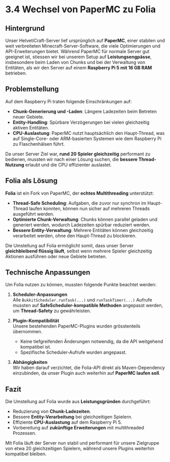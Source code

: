 # 3.4 Wechsel von PaperMC zu Folia

## Hintergrund
Unser HelvetiCraft-Server lief ursprünglich auf **PaperMC**, einer stabilen und weit verbreiteten Minecraft-Server-Software, die viele Optimierungen und API-Erweiterungen bietet. Während PaperMC für normale Server gut geeignet ist, stiessen wir bei unserem Setup auf **Leistungsengpässe**, insbesondere beim Laden von Chunks und bei der Verwaltung von Entitäten, als wir den Server auf einem **Raspberry Pi 5 mit 16 GB RAM** betrieben.

## Problemstellung
Auf dem Raspberry Pi traten folgende Einschränkungen auf:

- **Chunk-Generierung und -Laden**: Längere Ladezeiten beim Betreten neuer Gebiete.
- **Entity-Handling**: Spürbare Verzögerungen bei vielen gleichzeitig aktiven Entitäten.
- **CPU-Auslastung**: PaperMC nutzt hauptsächlich den Haupt-Thread, was auf Single-Core- oder ARM-basierten Systemen wie dem Raspberry Pi zu Flaschenhälsen führt.

Da unser Server Ziel war, **rund 20 Spieler gleichzeitig** performant zu bedienen, mussten wir nach einer Lösung suchen, die **bessere Thread-Nutzung** erlaubt und die CPU effizienter auslastet.

## Folia als Lösung
**Folia** ist ein Fork von PaperMC, der **echtes Multithreading** unterstützt:

- **Thread-Safe Scheduling**: Aufgaben, die zuvor nur synchron im Haupt-Thread laufen konnten, können nun sicher auf mehreren Threads ausgeführt werden.
- **Optimierte Chunk-Verwaltung**: Chunks können parallel geladen und generiert werden, wodurch Ladezeiten spürbar reduziert werden.
- **Bessere Entity-Verwaltung**: Mehrere Entitäten können gleichzeitig verarbeitet werden, ohne den Haupt-Thread zu blockieren.

Die Umstellung auf Folia ermöglicht somit, dass unser Server **gleichbleibend flüssig läuft**, selbst wenn mehrere Spieler gleichzeitig Aktionen ausführen oder neue Gebiete betreten.

## Technische Anpassungen
Um Folia nutzen zu können, mussten folgende Punkte beachtet werden:

1. **Scheduler-Anpassungen**  
   Alle `BukkitScheduler.runTask(...)` und `runTaskTimer(...)` Aufrufe mussten auf **SafeScheduler-kompatible Methoden** angepasst werden, um **Thread-Safety** zu gewährleisten.

2. **Plugin-Kompatibilität**  
   Unsere bestehenden PaperMC-Plugins wurden grösstenteils übernommen.  
   - Keine tiefgreifenden Änderungen notwendig, da die API weitgehend kompatibel ist.  
   - Spezifische Scheduler-Aufrufe wurden angepasst.  

3. **Abhängigkeiten**  
   Wir haben darauf verzichtet, die Folia-API direkt als Maven-Dependency einzubinden, da unser Plugin auch weiterhin auf **PaperMC laufen soll**.

## Fazit
Die Umstellung auf Folia wurde aus **Leistungsgründen** durchgeführt:

- Reduzierung von **Chunk-Ladezeiten**.
- Bessere **Entity-Verarbeitung** bei gleichzeitigen Spielern.
- Effiziente **CPU-Auslastung** auf dem Raspberry Pi 5.
- Vorbereitung auf **zukünftige Erweiterungen** mit multithreaded Prozessen.

Mit Folia läuft der Server nun stabil und performant für unsere Zielgruppe von etwa 20 gleichzeitigen Spielern, während unsere Plugins weiterhin kompatibel bleiben.
